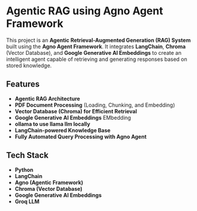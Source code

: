 # **Agentic RAG using Agno Agent Framework**  

This project is an **Agentic Retrieval-Augmented Generation (RAG) System** built using the **Agno Agent Framework**. It integrates **LangChain**, **Chroma** (Vector Database), and **Google Generative AI Embeddings** to create an intelligent agent capable of retrieving and generating responses based on stored knowledge.  

## **Features**  
- **Agentic RAG Architecture**  
- **PDF Document Processing** (Loading, Chunking, and Embedding)  
- **Vector Database (Chroma) for Efficient Retrieval**  
- **Google Generative AI Embeddings** EMbedding
- **ollama to use llama llm locally**  
- **LangChain-powered Knowledge Base**  
- **Fully Automated Query Processing with Agno Agent**  

## **Tech Stack**  
- **Python**  
- **LangChain**  
- **Agno (Agentic Framework)**  
- **Chroma (Vector Database)**  
- **Google Generative AI Embeddings**  
- **Groq LLM**  

